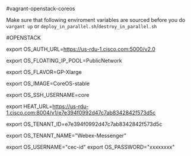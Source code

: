 #vagrant-openstack-coreos

Make sure that following enviroment variables are sourced before you do `vargant up` or `deploy_in_parallel.sh`/`destroy_in_parallel.sh`

#OPENSTACK

export OS_AUTH_URL=https://us-rdu-1.cisco.com:5000/v2.0

export OS_FLOATING_IP_POOL=PublicNetwork 

export OS_FLAVOR=GP-Xlarge 

export OS_IMAGE=CoreOS-stable 

export OS_SSH_USERNAME=core 

export HEAT_URL=https://us-rdu-1.cisco.com:8004/v1/e7e394f0992d47c7ab8342842f573d5c 

export OS_TENANT_ID=e7e394f0992d47c7ab8342842f573d5c 

export OS_TENANT_NAME="Webex-Messenger" 

export OS_USERNAME="cec-id" 
export OS_PASSWORD="xxxxxxxx" 

